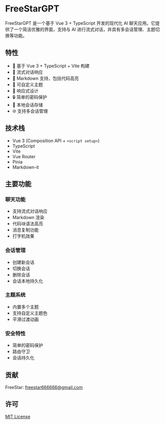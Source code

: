 # FreeStarGPT

FreeStarGPT 是一个基于 Vue 3 + TypeScript 开发的现代化 AI 聊天应用。它提供了一个简洁优雅的界面，支持与 AI 进行流式对话，并具有多会话管理、主题切换等功能。

## 特性

- 🚀 基于 Vue 3 + TypeScript + Vite 构建
- 💬 流式对话响应
- 📝 Markdown 支持，包括代码高亮
- 🎨 可自定义主题
- 📱 响应式设计
- 🔒 简单的密码保护
- 💾 本地会话存储
- 🌐 支持多会话管理

## 技术栈

- Vue 3 (Composition API + `<script setup>`)
- TypeScript
- Vite
- Vue Router
- Pinia
- Markdown-it


## 主要功能

### 聊天功能
- 支持流式对话响应
- Markdown 渲染
- 代码块语法高亮
- 消息复制功能
- 打字机效果

### 会话管理
- 创建新会话
- 切换会话
- 删除会话
- 会话本地持久化

### 主题系统
- 内置多个主题
- 支持自定义主题色
- 平滑过渡动画

### 安全特性
- 简单的密码保护
- 路由守卫
- 会话持久化

## 贡献
FreeStar: freestar666666@gmail.com

## 许可

[MIT License](LICENSE)